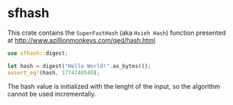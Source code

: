 # sfhash

This crate contains the `SuperFastHash` (aka `Hsieh Hash`) function
presented at <http://www.azillionmonkeys.com/qed/hash.html>

```rust
use sfhash::digest;

let hash = digest("Hello World!".as_bytes());
assert_eq!(hash, 1774740540);
```

The hash value is initialized with the lenght of the input, so
the algorithm cannot be used incrementally.
